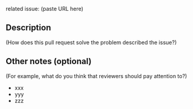 related issue: (paste URL here)


## Description

(How does this pull request solve the problem described the issue?)


## Other notes (optional)

(For example, what do you think that reviewers should pay attention to?)

-   xxx
-   yyy
-   zzz
